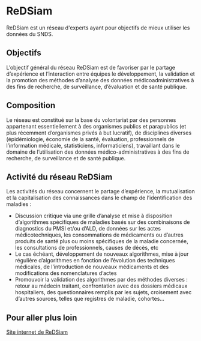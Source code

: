 # ReDSiam
<!-- SPDX-License-Identifier: MPL-2.0 -->

ReDSiam est un réseau d'experts ayant pour objectifs de mieux utiliser les données du SNDS.

## Objectifs
L’objectif général du réseau ReDSiam est de favoriser par le partage d’expérience et l’interaction entre
équipes le développement, la validation et la promotion des méthodes d’analyse des données médicoadministratives à des fins de recherche, de surveillance, d’évaluation et de santé publique.

## Composition
Le réseau est constitué sur la base du volontariat par des personnes appartenant essentiellement à
des organismes publics et parapublics (et plus récemment d’organismes privés à but lucratif), de
disciplines diverses (épidémiologie, économie de la santé, évaluation, professionnels de l’information
médicale, statisticiens, informaticiens), travaillant dans le domaine de l’utilisation des données
médico-administratives à des fins de recherche, de surveillance et de santé publique.

## Activité du réseau ReDSiam
Les activités du réseau concernent le partage d’expérience, la mutualisation et la capitalisation des
connaissances dans le champ de l’identification des maladies :

* Discussion critique via une grille d’analyse et mise à disposition d’algorithmes spécifiques de
maladies basés sur des combinaisons de diagnostics du PMSI et/ou d’ALD, de données sur les
actes médicotechniques, les consommations de médicaments ou d’autres produits de santé
plus ou moins spécifiques de la maladie concernée, les consultations de professionnels, causes
de décès, etc
* Le cas échéant, développement de nouveaux algorithmes, mise à jour régulière d’algorithmes
en fonction de l’évolution des techniques médicales, de l’introduction de nouveaux
médicaments et des modifications des nomenclatures d’actes 
* Promouvoir la validation des algorithmes par des méthodes diverses : retour au médecin traitant, confrontation avec des dossiers médicaux hospitaliers, des questionnaires remplis par les sujets, croisement avec d’autres sources, telles que registres de maladie, cohortes...

## Pour aller plus loin 

[Site internet de ReDSiam](https://www.redsiam.fr/)
